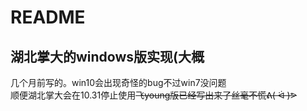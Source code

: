 # README
## 湖北掌大的windows版实现(大概
几个月前写的。win10会出现奇怪的bug不过win7没问题  
顺便湖北掌大会在10.31停止使用~~飞young版已经写出来了丝毫不慌ᕕ( ᐛ )ᕗ~~
